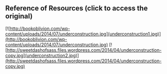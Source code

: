 Reference of Resources (click to access the original)
---
[![http://bookoblivion.com/wp-content/uploads/2014/07/underconstruction.jpg](underconstruction1.jpg)](http://bookoblivion.com/wp-content/uploads/2014/07/underconstruction.jpg)
[![http://sweetdashofsass.files.wordpress.com/2014/04/underconstruction-copy.jpg](underconstruction2.jpg)](http://sweetdashofsass.files.wordpress.com/2014/04/underconstruction-copy.jpg)
